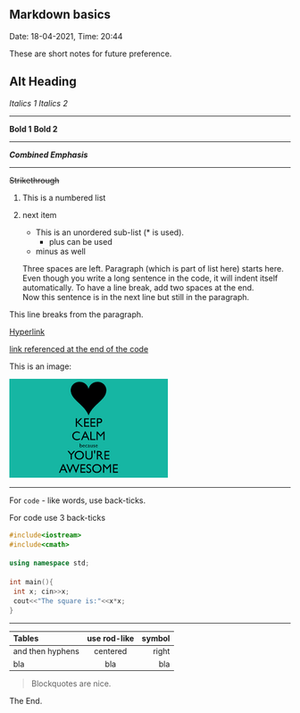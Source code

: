 ## Markdown basics

Date: 18-04-2021, Time: 20:44

These are short notes for future preference.

Alt Heading
---
*Italics 1* _Italics 2_

***

**Bold 1** __Bold 2__

---

**_Combined Emphasis_**

___

~~Strikethrough~~
1. This is a numbered list
2. next item
   * This is an unordered sub-list (* is used).
     + plus can be used 
   - minus as well
  
   Three spaces are left. Paragraph (which is part of list here) starts here. Even though you write a long sentence in the code, it will indent itself automatically. To have a line break, add two spaces at the end.  
Now this sentence is in the next line but still in the paragraph.

This line breaks from the paragraph.

[Hyperlink](https://www.youtube.com/watch?v=dQw4w9WgXcQ "This is not a rick roll")

[link referenced at the end of the code][1]

This is an image:

![alt-text](https://github.com/sharvaree1921/ITS21013/blob/main/Jvs%20Shreya/download.png "It's true :)")

***
For `code` - like words, use back-ticks.

For code use 3 back-ticks
```cpp
#include<iostream>
#include<cmath>

using namespace std;

int main(){
 int x; cin>>x;
 cout<<"The square is:"<<x*x;
}
```
___

|Tables|use rod-like|symbol|
|:------| :----: |----:|
|and then hyphens|centered|right
|bla|bla|bla

>Blockquotes are nice.

The End.

[1]: http://www.google.com
